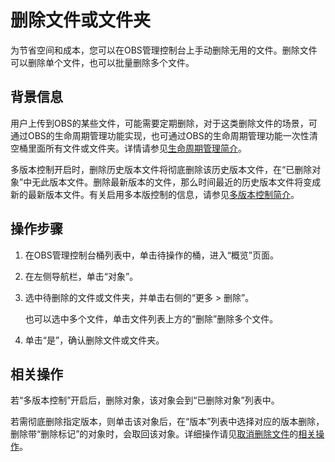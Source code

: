 # 删除文件或文件夹<a name="zh-cn_topic_0045829108"></a>

为节省空间和成本，您可以在OBS管理控制台上手动删除无用的文件。删除文件可以删除单个文件，也可以批量删除多个文件。

## 背景信息<a name="section4474995017112"></a>

用户上传到OBS的某些文件，可能需要定期删除，对于这类删除文件的场景，可通过OBS的生命周期管理功能实现，也可通过OBS的生命周期管理功能一次性清空桶里面所有文件或文件夹。详情请参见[生命周期管理简介](生命周期管理简介.md)。

多版本控制开启时，删除历史版本文件将彻底删除该历史版本文件，在“已删除对象”中无此版本文件。删除最新版本的文件，那么时间最近的历史版本文件将变成新的最新版本文件。有关启用多本版控制的信息，请参见[多版本控制简介](多版本控制简介.md)。

## 操作步骤<a name="section56466209"></a>

1.  在OBS管理控制台桶列表中，单击待操作的桶，进入“概览”页面。
2.  在左侧导航栏，单击“对象”。
3.  选中待删除的文件或文件夹，并单击右侧的“更多 \> 删除”。

    也可以选中多个文件，单击文件列表上方的“删除”删除多个文件。

4.  单击“是”，确认删除文件或文件夹。

## 相关操作<a name="section089519314196"></a>

若“多版本控制”开启后，删除对象，该对象会到“已删除对象”列表中。

若需彻底删除指定版本，则单击该对象后，在“版本”列表中选择对应的版本删除，删除带“删除标记”的对象时，会取回该对象。详细操作请见[取消删除文件](取消删除文件.md)的[相关操作](取消删除文件.md#section27691114163422)。

